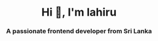 <h1 align="center">Hi 👋, I'm lahiru</h1>
<h3 align="center">A passionate frontend developer from Sri Lanka</h3>


</p>
